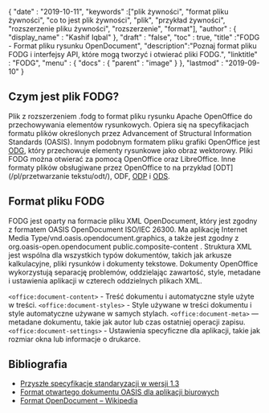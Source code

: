 {
  "date" : "2019-10-11",
  "keywords" :["plik żywności", "format pliku żywności", "co to jest plik żywności", "plik", "przykład żywności", "rozszerzenie pliku żywności", "rozszerzenie", "format"],
  "author" : {
    "display_name" : "Kashif Iqbal"
},
  "draft" : "false",
  "toc" : true,
  "title" :"FODG - Format pliku rysunku OpenDocument",
  "description":"Poznaj format pliku FODG i interfejsy API, które mogą tworzyć i otwierać pliki FODG.",
  "linktitle" : "FODG",
  "menu" : {
    "docs" : {
      "parent" : "image"
}
},
  "lastmod" : "2019-09-10"
}

## Czym jest plik FODG?

Plik z rozszerzeniem .fodg to format pliku rysunku Apache OpenOffice do przechowywania elementów rysunkowych. Opiera się na specyfikacjach formatu plików określonych przez Advancement of Structural Information Standards (OASIS). Innym podobnym formatem pliku grafiki OpenOffice jest [ODG](/pl/image/odg/), który przechowuje elementy rysunkowe jako obraz wektorowy. Pliki FODG można otwierać za pomocą OpenOffice oraz LibreOffice. Inne formaty plików obsługiwane przez OpenOffice to na przykład [ODT](/pl/przetwarzanie tekstu/odt/), ODF, [ODP](/pl/presentation/odp/) i [ODS](/pl/spreadsheet/ods/).

## Format pliku FODG

FODG jest oparty na formacie pliku XML OpenDocument, który jest zgodny z formatem OASIS OpenDocument ISO/IEC 26300. Ma aplikację Internet Media Type/vnd.oasis.opendocument.graphics, a także jest zgodny z org.oasis-open.opendocument public.composite-content . Struktura XML jest wspólna dla wszystkich typów dokumentów, takich jak arkusze kalkulacyjne, pliki rysunków i dokumenty tekstowe. Dokumenty OpenOffice wykorzystują separację problemów, oddzielając zawartość, style, metadane i ustawienia aplikacji w czterech oddzielnych plikach XML.

`<office:document-content>` - Treść dokumentu i automatyczne style użyte w treści.
`<office:document-styles>` - Style używane w treści dokumentu i style automatyczne używane w samych stylach.
`<office:document-meta>` — metadane dokumentu, takie jak autor lub czas ostatniej operacji zapisu.
`<office:document-settings>` - Ustawienia specyficzne dla aplikacji, takie jak rozmiar okna lub informacje o drukarce.

## Bibliografia ##
* [Przyszłe specyfikacje standaryzacji w wersji 1.3 ](https://docs.oasis-open.org/office/OpenDocument/v1.3/cs01/OpenDocument-v1.3-cs01.zip)
* [Format otwartego dokumentu OASIS dla aplikacji biurowych](https://www.oasis-open.org/committees/tc_home.php?wg_abbrev=office)
* [Format OpenDocument – Wikipedia](https://en.wikipedia.org/wiki/OpenDocument)

